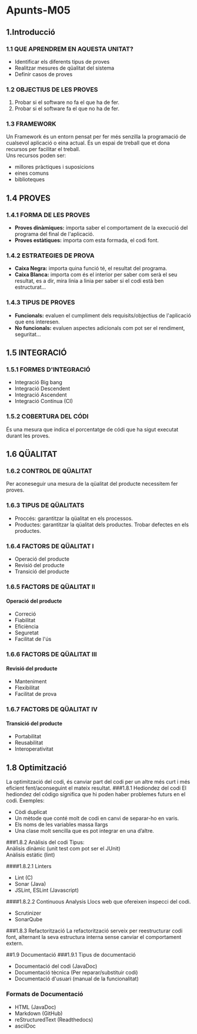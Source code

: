 # Apunts-M05
## 1.Introducció
### 1.1 QUE APRENDREM EN AQUESTA UNITAT?
- Identificar els diferents tipus de proves  
- Realitzar mesures de qüalitat del sistema  
- Definir casos de proves

### 1.2 OBJECTIUS DE LES PROVES
1. Probar si el software no fa el que ha de fer.  
2. Probar si el software fa el que no ha de fer.

### 1.3 FRAMEWORK
Un Framework és un entorn pensat per fer més senzilla la programació de cualsevol aplicació o eina actual. És un espai de treball que et dona recursos per facilitar el treball.  
Uns recursos poden ser:
- millores pràctiques i suposicions  
- eines comuns  
- biblioteques
## 1.4 PROVES
### 1.4.1 FORMA DE LES PROVES
- **Proves dinàmiques:** importa saber el comportament de la execució del programa del final de l'aplicació.
- **Proves estàtiques:** importa com esta formada, el codi font.

### 1.4.2 ESTRATEGIES DE PROVA
- **Caixa Negra:** importa quina funció té, el resultat del programa.
- **Caixa Blanca:** importa com és el interior per saber com serà el seu resultat, es a dir, mira linia a linia per saber si el codi està ben estructurat...

### 1.4.3 TIPUS DE PROVES
- **Funcionals:** evaluen el cumpliment dels requisits/objectius de l'aplicació que ens interesen.
- **No funcionals:** evaluen aspectes adicionals com pot ser el rendiment, seguritat...

## 1.5 INTEGRACIÓ
### 1.5.1 FORMES D'INTEGRACIÓ
- Integració Big bang
- Integració Descendent
- Integració Ascendent
- Integració Contínua (CI)

### 1.5.2 COBERTURA DEL CÓDI
És una mesura que indica el porcentatge de códi que ha sigut executat durant les proves.

## 1.6 QÜALITAT
### 1.6.2 CONTROL DE QÜALITAT
Per aconeseguir una mesura de la qüalitat del producte necessitem fer proves.
### 1.6.3 TIPUS DE QÜALITATS
- Proccés: garantitzar la qüalitat en els processos.  
- Productes: garantitzar la qüalitat dels productes. Trobar defectes en els productes.
### 1.6.4 FACTORS DE QÜALITAT I
- Operació del producte
- Revisió del producte
- Transició del producte
### 1.6.5 FACTORS DE QÜALITAT II
#### Operació del producte
- Correció
- Fiabilitat
- Eficiència
- Seguretat
- Facilitat de l'ús
### 1.6.6 FACTORS DE QÜALITAT III
#### Revisió del producte
- Manteniment
- Flexibilitat
- Facilitat de prova
### 1.6.7 FACTORS DE QÜALITAT IV
#### Transició del producte
- Portabilitat
- Reusabilitat
- Interoperativitat

## 1.8 Optimització
La optimització del codi, és canviar part del codi per un altre més curt i més eficient fent/aconseguint el mateix resultat.
###1.8.1 Hediondez del codi
El hediondez del código significa que hi poden haber problemes futurs en el codi.
Exemples:  
- Còdi duplicat  
- Un mètode que conté molt de codi en canvi de separar-ho en varis.  
- Els noms de les variables massa llargs  
- Una clase molt sencilla que es pot integrar en una d’altre.  

###1.8.2 Anàlisis del codi
Tipus:  
Anàlisis dinàmic (unit test com pot ser el JUnit)  
Anàlisis estàtic (lint)

####1.8.2.1 Linters
- Lint (C)
- Sonar (Java)
- JSLint, ESLint (Javascript)

####1.8.2.2 Continuous Analysis
Llocs web que ofereixen inspecci del codi.
- Scrutinizer
- SonarQube

###1.8.3 Refactorització
La refactorització serveix per reestructurar codi font, alternant la seva estructura interna sense canviar el comportament extern.

##1.9 Documentació
###1.9.1 Tipus de documentació
- Documentació del codi (JavaDoc)
- Documentació tècnica (Per reparar/substituir codi)
- Documentació d'usuari (manual de la funcionalitat)

### Formats de Documentació
- HTML (JavaDoc)
- Markdown (GitHub)
- reStructuredText (Readthedocs)
- asciiDoc

